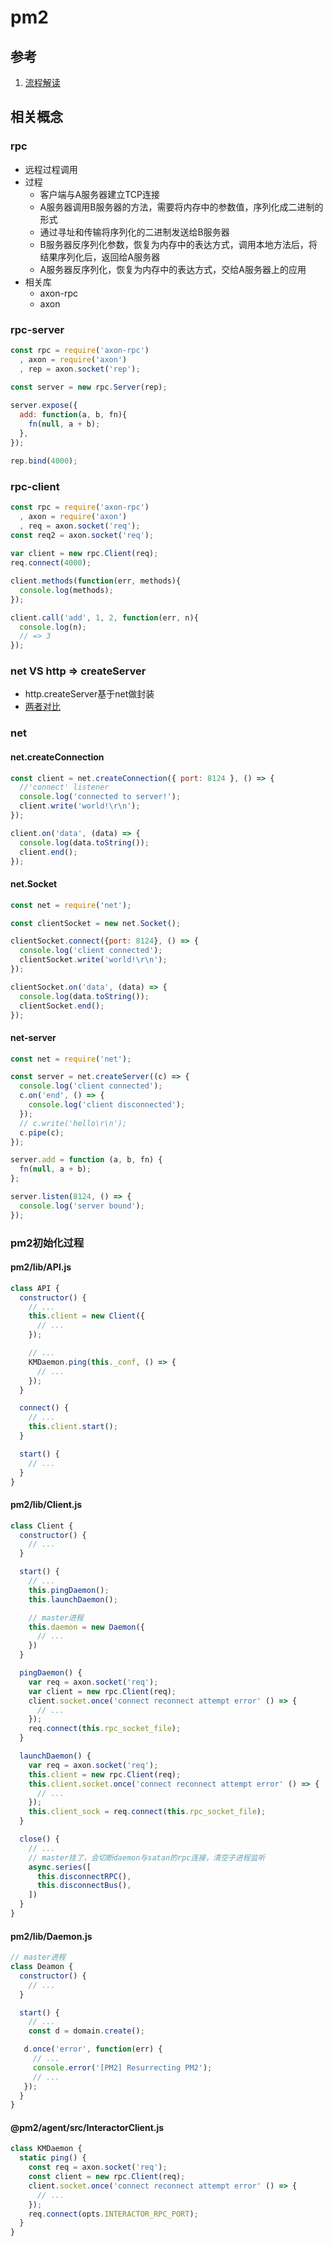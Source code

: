 # pm2

## 参考
1. [流程解读](https://www.jianshu.com/p/ac843b516fda)

## 相关概念

### rpc
- 远程过程调用
- 过程
  - 客户端与A服务器建立TCP连接
  - A服务器调用B服务器的方法，需要将内存中的参数值，序列化成二进制的形式
  - 通过寻址和传输将序列化的二进制发送给B服务器
  - B服务器反序列化参数，恢复为内存中的表达方式，调用本地方法后，将结果序列化后，返回给A服务器
  - A服务器反序列化，恢复为内存中的表达方式，交给A服务器上的应用
- 相关库
  - axon-rpc
  - axon

### rpc-server
```js
const rpc = require('axon-rpc')
  , axon = require('axon')
  , rep = axon.socket('rep');
 
const server = new rpc.Server(rep);

server.expose({
  add: function(a, b, fn){
    fn(null, a + b);
  },
});

rep.bind(4000);
```

### rpc-client
```js
const rpc = require('axon-rpc')
  , axon = require('axon')
  , req = axon.socket('req');
const req2 = axon.socket('req');
 
var client = new rpc.Client(req);
req.connect(4000);

client.methods(function(err, methods){
  console.log(methods);
});

client.call('add', 1, 2, function(err, n){
  console.log(n);
  // => 3
});
```

### net VS http => createServer
- http.createServer基于net做封装
- [两者对比](http://zhenhua-lee.github.io/node/socket.html/)

### net

#### net.createConnection
  ```js
  const client = net.createConnection({ port: 8124 }, () => {
    //'connect' listener
    console.log('connected to server!');
    client.write('world!\r\n');
  });

  client.on('data', (data) => {
    console.log(data.toString());
    client.end();
  });
  ```
#### net.Socket
  ```js
  const net = require('net');

  const clientSocket = new net.Socket();

  clientSocket.connect({port: 8124}, () => {
    console.log('client connected');
    clientSocket.write('world!\r\n');
  });

  clientSocket.on('data', (data) => {
    console.log(data.toString());
    clientSocket.end();
  });
  ```
#### net-server
  ```js
  const net = require('net');

  const server = net.createServer((c) => {
    console.log('client connected');
    c.on('end', () => {
      console.log('client disconnected');
    });
    // c.write('hello\r\n');
    c.pipe(c);
  });

  server.add = function (a, b, fn) {
    fn(null, a + b);
  };

  server.listen(8124, () => {
    console.log('server bound');
  });
  ```

### pm2初始化过程

#### pm2/lib/API.js
```js
class API {
  constructor() {
    // ...
    this.client = new Client({
      // ...
    });

    // ...
    KMDaemon.ping(this._conf, () => {
      // ...
    });
  }

  connect() {
    // ...
    this.client.start();
  }

  start() {
    // ...
  }
}
```

#### pm2/lib/Client.js
```js
class Client {
  constructor() {
    // ...
  }

  start() {
    // ...
    this.pingDaemon();
    this.launchDaemon();

    // master进程
    this.daemon = new Daemon({
      // ...
    })
  }

  pingDaemon() {
    var req = axon.socket('req');
    var client = new rpc.Client(req);
    client.socket.once('connect reconnect attempt error' () => {
      // ...
    });
    req.connect(this.rpc_socket_file);
  }

  launchDaemon() {
    var req = axon.socket('req');
    this.client = new rpc.Client(req);
    this.client.socket.once('connect reconnect attempt error' () => {
      // ...
    });
    this.client_sock = req.connect(this.rpc_socket_file);
  }

  close() {
    // ...
    // master挂了，会切断daemon与satan的rpc连接，清空子进程监听
    async.series([
      this.disconnectRPC(),
      this.disconnectBus(),
    ])
  }
}
```

#### pm2/lib/Daemon.js
```js
// master进程
class Deamon {
  constructor() {
    // ...
  }

  start() {
    // ...
    const d = domain.create();

   d.once('error', function(err) {
     // ...
     console.error('[PM2] Resurrecting PM2');
     // ...
   });
  }
}
```

#### @pm2/agent/src/InteractorClient.js
```js
class KMDaemon {
  static ping() {
    const req = axon.socket('req');
    const client = new rpc.Client(req);
    client.socket.once('connect reconnect attempt error' () => {
      // ...
    });
    req.connect(opts.INTERACTOR_RPC_PORT);
  }
}
```


